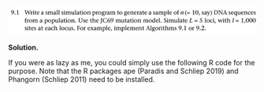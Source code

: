 <p>
  <img src=img/9.1-P.png>
</p>

**Solution.**

If you were as lazy as me, you could simply use the following R code for the purpose. Note that the R packages ape (Paradis and Schliep 2019) and Phangorn (Schliep 2011) need to be installed.

